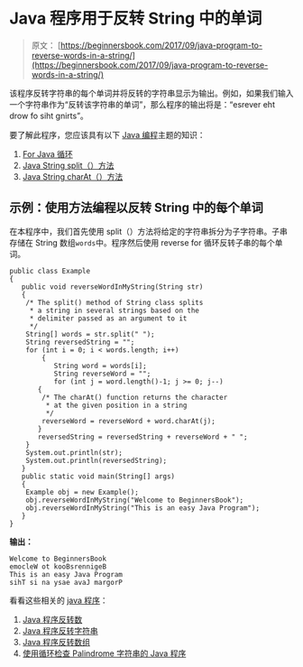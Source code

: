 # Java 程序用于反转 String 中的单词

> 原文： [https://beginnersbook.com/2017/09/java-program-to-reverse-words-in-a-string/](https://beginnersbook.com/2017/09/java-program-to-reverse-words-in-a-string/)

该程序反转字符串的每个单词并将反转的字符串显示为输出。例如，如果我们输入一个字符串作为“反转该字符串的单词”，那么程序的输出将是：“esrever eht drow fo siht gnirts”。

要了解此程序，您应该具有以下 [Java 编程](https://beginnersbook.com/java-tutorial-for-beginners-with-examples/)主题的知识：

1.  [For Java 循环](https://beginnersbook.com/2015/03/for-loop-in-java-with-example/)
2.  [Java String split（）方法](https://beginnersbook.com/2013/12/java-string-split-method-example/)
3.  [Java String charAt（）方法](https://beginnersbook.com/2013/12/java-string-charat-method-example/)

## 示例：使用方法编程以反转 String 中的每个单词

在本程序中，我们首先使用 split（）方法将给定的字符串拆分为子字符串。子串存储在 String 数组`words`中。程序然后使用 reverse for 循环反转子串的每个单词。

```
public class Example
{
   public void reverseWordInMyString(String str)
   {
	/* The split() method of String class splits
	 * a string in several strings based on the
	 * delimiter passed as an argument to it
	 */
	String[] words = str.split(" ");
	String reversedString = "";
	for (int i = 0; i < words.length; i++)
        {
           String word = words[i]; 
           String reverseWord = "";
           for (int j = word.length()-1; j >= 0; j--) 
	   {
		/* The charAt() function returns the character
		 * at the given position in a string
		 */
		reverseWord = reverseWord + word.charAt(j);
	   }
	   reversedString = reversedString + reverseWord + " ";
	}
	System.out.println(str);
	System.out.println(reversedString);
   }
   public static void main(String[] args) 
   {
	Example obj = new Example();
	obj.reverseWordInMyString("Welcome to BeginnersBook");
	obj.reverseWordInMyString("This is an easy Java Program");
   }
}
```

**输出：**

```
Welcome to BeginnersBook
emocleW ot kooBsrennigeB 
This is an easy Java Program
sihT si na ysae avaJ margorP
```

看看这些相关的 [java 程序](https://beginnersbook.com/2017/09/java-examples/)：

1.  [Java 程序反转数](https://beginnersbook.com/2014/01/java-program-to-reverse-a-number/)
2.  [Java 程序反转字符串](https://beginnersbook.com/2017/09/java-program-to-reverse-a-string-using-recursion/)
3.  [Java 程序反转数组](https://beginnersbook.com/2017/09/java-program-to-reverse-the-array/)
4.  [使用循环检查 Palindrome 字符串的 Java 程序](https://beginnersbook.com/2014/01/java-program-to-check-palindrome-string/)